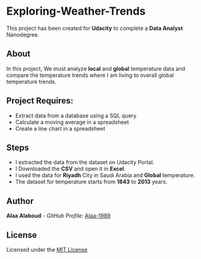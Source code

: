 # Exploring-Weather-Trends

This project has been created for **Udacity** to complete a **Data Analyst** Nanodegree.

## About
In this project, We must analyze **local** and **global** temperature data and compare the temperature trends where I am living to overall global temperature trends.

## Project Requires:
- Extract data from a database using a SQL query
- Calculate a moving average in a spreadsheet
- Create a line chart in a spreadsheet

## Steps
- I extracted the data from the dataset on Udacity Portal. 
-  I Downloaded the **CSV** and open it in **Excel**.
-  I used the data for **Riyadh** City in Saudi Arabia and **Global** temperature. 
- The dataset for temperature starts from **1843** to **2013** years.

## Author
**Alaa Alaboud** - _GitHub Profile:_ [Alaa-1989](https://github.com/Alaa-1989)

## License
Licensed under the [MIT License](LICENSE)
